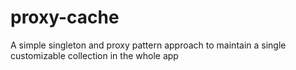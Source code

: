 # proxy-cache
A simple singleton and proxy pattern approach to maintain a single customizable collection in the whole app
